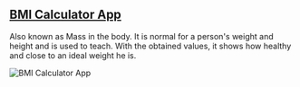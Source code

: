 ## [BMI Calculator App](https://www.behance.net/gallery/121700221/Clean-BMI-Calculator-App?tracking_source=search_projects%7CBMI%20calculator)

Also known as Mass in the body. It is normal for a person's weight and height and is used to teach. With the obtained values, it shows how healthy and close to an ideal weight he is.

![BMI Calculator App](https://user-images.githubusercontent.com/59411109/193364669-98f85763-ebd9-4ebd-b19e-7dd61cab6738.gif)
